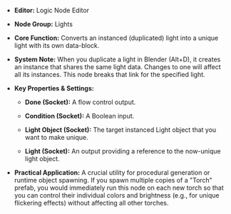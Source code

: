 - **Editor:** Logic Node Editor
    
- **Node Group:** Lights
    
- **Core Function:** Converts an instanced (duplicated) light into a unique light with its own data-block.
    
- **System Note:** When you duplicate a light in Blender (Alt+D), it creates an instance that shares the same light data. Changes to one will affect all its instances. This node breaks that link for the specified light.
    
- **Key Properties & Settings:**
    
    - **Done (Socket):** A flow control output.
        
    - **Condition (Socket):** A Boolean input.
        
    - **Light Object (Socket):** The target instanced Light object that you want to make unique.
        
    - **Light (Socket):** An output providing a reference to the now-unique light object.
        
- **Practical Application:** A crucial utility for procedural generation or runtime object spawning. If you spawn multiple copies of a "Torch" prefab, you would immediately run this node on each new torch so that you can control their individual colors and brightness (e.g., for unique flickering effects) without affecting all other torches.